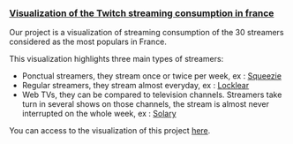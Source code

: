 
### [Visualization of the Twitch streaming consumption in france](https://github.com/ThomasRanvier/twitch_consumption)

Our project is a visualization of streaming consumption of the 30 streamers considered as the most populars in France. 

This visualization highlights three main types of streamers:
* Ponctual streamers, they stream once or twice per week, ex : [Squeezie](https://www.twitch.tv/squeezielive/)
* Regular streamers, they stream almost everyday, ex : [Locklear](https://www.twitch.tv/locklear/) 
* Web TVs, they can be compared to television channels.
Streamers take turn in several shows on those channels, the stream is almost never interrupted on the whole week, ex : [Solary](https://www.twitch.tv/solary/)

You can access to the visualization of this project [here](https://thomasranvier.github.io/twitch_consumption/).
